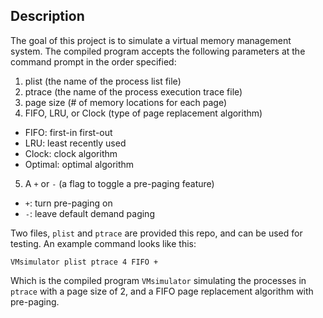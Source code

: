 ## Description

The goal of this project is to simulate a virtual memory management system. The compiled program accepts the following
parameters at the command prompt in the order specified:

1. plist (the name of the process list file)
2. ptrace (the name of the process execution trace file)
3. page size (# of memory locations for each page)
4. FIFO, LRU, or Clock (type of page replacement algorithm)
  - FIFO: first-in first-out
  - LRU: least recently used
  - Clock: clock algorithm
  - Optimal: optimal algorithm
5. A `+` or `-` (a flag to toggle a pre-paging feature)
  - `+`: turn pre-paging on
  - `-`: leave default demand paging

Two files, `plist` and `ptrace` are provided this repo, and can be used for testing. An example command looks like this:

`VMsimulator plist ptrace 4 FIFO +`

Which is the compiled program `VMsimulator` simulating the processes in `ptrace` with a page size of 2, and a FIFO page replacement algorithm with pre-paging.
